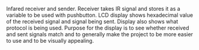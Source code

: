Infared receiver and sender.
Receiver takes IR signal and stores it as a variable to be used with pushbutton. 
LCD display shows hexadecimal value of the received signal and signal being sent. 
Display also shows what protocol is being used. 
Purpose for the display is to see whether received and sent signals match and to 
generally make the project to be more easier to use and to be visually appealing.
